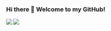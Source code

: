 ### Hi there 👋 Welcome to my GitHub!

<a href="https://github.com/ZSaberLv0">
  <img align="left" src="https://github-readme-stats.vercel.app/api?username=ZSaberLv0" />
</a>
<a href="https://github.com/ZSaberLv0">
  <img align="left" src="https://github-readme-stats.vercel.app/api/top-langs/?username=ZSaberLv0" />
</a>

<!--
**ZSaberLv0/ZSaberLv0** is a ✨ _special_ ✨ repository because its `README.md` (this file) appears on your GitHub profile.

Here are some ideas to get you started:

- 🔭 I’m currently working on ...
- 🌱 I’m currently learning ...
- 👯 I’m looking to collaborate on ...
- 🤔 I’m looking for help with ...
- 💬 Ask me about ...
- 📫 How to reach me: ...
- 😄 Pronouns: ...
- ⚡ Fun fact: ...
-->
